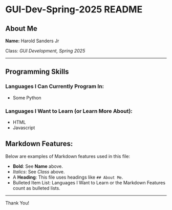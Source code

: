 # GUI-Dev-Spring-2025 README

## About Me
**Name:** Harold Sanders  Jr 

Class: *GUI Development, Spring 2025*

---

## Programming Skills

### Languages I Can Currently Program In:
- Some Python

### Languages I Want to Learn (or Learn More About):
- HTML
- Javascript

## Markdown Features:
Below are examples of Markdown features used in this file:  
- **Bold**: See **Name** above.  
- *Italics*: See *Class* above.  
- A **Heading**: This file uses headings like `## About Me`.  
- Bulleted Item List: Languages I Want to Learn or the Markdown Features count as bulleted lists.

---

Thank You!

